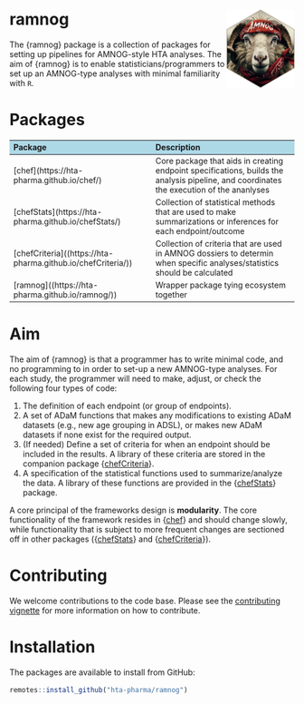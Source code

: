 
# ramnog <a href="https://hta-pharma.github.io/ramnog/"><img src="man/figures/logo.png" align="right" height="138" alt="ramnog website" /></a>

The {ramnog} package is a collection of packages for setting up
pipelines for AMNOG-style HTA analyses. The aim of {ramnog} is to enable
statisticians/programmers to set up an AMNOG-type analyses with minimal
familiarity with `R`.

# Packages

<table class="table table-bordered table table-hover table-condensed table-responsive" style="margin-left: auto; margin-right: auto;">
<thead>
<tr>
<th style="text-align:left;background-color: lightblue !important;">
Package
</th>
<th style="text-align:left;background-color: lightblue !important;">
Description
</th>
</tr>
</thead>
<tbody>
<tr>
<td style="text-align:left;">
[chef](https://hta-pharma.github.io/chef/)
</td>
<td style="text-align:left;">
Core package that aids in creating endpoint specifications, builds the
analysis pipeline, and coordinates the execution of the ananlyses
</td>
</tr>
<tr>
<td style="text-align:left;">
[chefStats](https://hta-pharma.github.io/chefStats/)
</td>
<td style="text-align:left;">
Collection of statistical methods that are used to make summarizations
or inferences for each endpoint/outcome
</td>
</tr>
<tr>
<td style="text-align:left;">
[chefCriteria]((https://hta-pharma.github.io/chefCriteria/))
</td>
<td style="text-align:left;">
Collection of criteria that are used in AMNOG dossiers to determin when
specific analyses/statistics should be calculated
</td>
</tr>
<tr>
<td style="text-align:left;">
[ramnog]((https://hta-pharma.github.io/ramnog/))
</td>
<td style="text-align:left;">
Wrapper package tying ecosystem together
</td>
</tr>
</tbody>
</table>

# Aim

The aim of {ramnog} is that a programmer has to write minimal code, and
no programming to in order to set-up a new AMNOG-type analyses. For each
study, the programmer will need to make, adjust, or check the following
four types of code:

1.  The definition of each endpoint (or group of endpoints).
2.  A set of ADaM functions that makes any modifications to existing
    ADaM datasets (e.g., new age grouping in ADSL), or makes new ADaM
    datasets if none exist for the required output.
3.  (If needed) Define a set of criteria for when an endpoint should be
    included in the results. A library of these criteria are stored in
    the companion package
    {[chefCriteria](https://hta-pharma.github.io/chefCriteria/)}.
4.  A specification of the statistical functions used to
    summarize/analyze the data. A library of these functions are
    provided in the
    {[chefStats](https://hta-pharma.github.io/chefStats/)} package.

A core principal of the frameworks design is **modularity**. The core
functionality of the framework resides in
{[chef](https://hta-pharma.github.io/chef/)} and should change slowly,
while functionality that is subject to more frequent changes are
sectioned off in other packages
({[chefStats](https://hta-pharma.github.io/chefStats/)} and
{[chefCriteria](https://hta-pharma.github.io/chefCriteria/)}).

# Contributing

We welcome contributions to the code base. Please see the [contributing
vignette](%22https://hta-pharma.github.io/chefCriteria/dev_git%22) for
more information on how to contribute.

# Installation

The packages are available to install from GitHub:

``` r
remotes::install_github("hta-pharma/ramnog")
```
